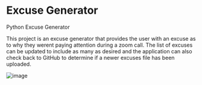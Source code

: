 # Excuse Generator
Python Excuse Generator

This project is an excuse generator that provides the user with an excuse as to why they werent paying attention during a zoom call. The list of excuses can be updated to include as many as desired and the application can also check back to GitHub to determine if a newer excuses file has been uploaded.

![image](https://user-images.githubusercontent.com/54324382/138518553-0205231d-314d-4b1a-8ba1-5b6a480dc5d3.png)
